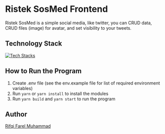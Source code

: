 # Ristek SosMed Frontend
Ristek SosMed is a simple social media, like twitter, you can CRUD data, CRUD files (image) for avatar, and set visibility to your tweets.

## Technology Stack
[![Tech Stacks](https://skillicons.dev/icons?i=nextjs,ts,tailwind,firebase)](https://skillicons.dev)

## How to Run the Program
1. Create .env file (see the env.example file for list of required environment variables)
2. Run `yarn` or `yarn install` to install the modules
3. Run `yarn build` and `yarn start` to run the program

## Author
[Rifqi Farel Muhammad](https://github.com/rifqifarelmuhammad)